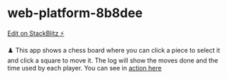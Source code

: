 # web-platform-8b8dee

[Edit on StackBlitz ⚡️](https://stackblitz.com/edit/web-platform-8b8dee)

♟️
This app shows a chess board where you can click a piece to select it and click a square to move it. The log will show the moves done and the time used by each player.
You can see in [action here](https://corochena.github.io/chess-png-flexbox/)